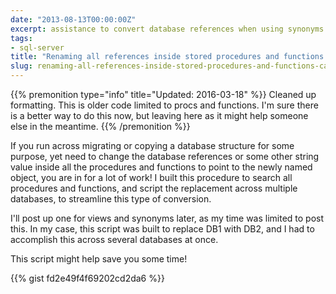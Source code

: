 ```yaml
---
date: "2013-08-13T00:00:00Z"
excerpt: assistance to convert database references when using synonyms
tags:
- sql-server
title: "Renaming all references inside stored procedures and functions can be migraine worthy without a little help..."
slug: renaming-all-references-inside-stored-procedures-and-functions-can-be-migraine-worthy-without-a-little-help
---
```


{{% premonition type="info" title="Updated: 2016-03-18" %}}
Cleaned up formatting. This is older code limited to procs and functions. I'm sure there is a better way to do this now, but leaving here as it might help someone else in the meantime.
{{% /premonition %}}

If you run across migrating or copying a database structure for some purpose, yet need to change the database references or some other string value inside all the procedures and functions to point to the newly named object, you are in for a lot of work! I built this procedure to search all procedures and functions, and script the replacement across multiple databases, to streamline this type of conversion.

I'll post up one for views and synonyms later, as my time was limited to post this. In my case, this script was built to replace DB1 with DB2, and I had to accomplish this across several databases at once.

This script might help save you some time!

{{% gist fd2e49f4f69202cd2da6 %}}
